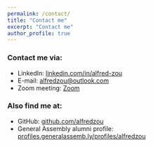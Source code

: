 ```yaml
---
permalink: /contact/
title: "Contact me"
excerpt: "Contact me"
author_profile: true
---
```


### Contact me via:

* LinkedIn: <a href="https://www.linkedin.com/in/alfred-zou">linkedin.com/in/alfred-zou</a>
* E-mail: <a href="mailto:alfredzou@outlook.com">alfredzou@outlook.com</a>
* Zoom meeting: <a href="https://calendly.com/alfredzou/zoom-meeting-30-mins">Zoom</a>

### Also find me at:

* GitHub: <a href="https://github.com/alfredzou">github.com/alfredzou</a>
* General Assembly alumni profile: <a href="https://profiles.generalassemb.ly/profiles/alfredzou">profiles.generalassemb.ly/profiles/alfredzou</a>


